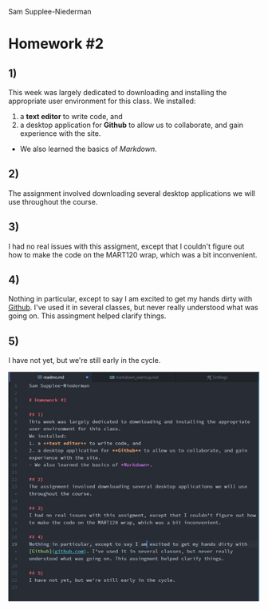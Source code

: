 Sam Supplee-Niederman

# Homework #2

## 1)
This week was largely dedicated to downloading and installing the appropriate user environment for this class.
We installed:
1. a **text editor** to write code, and
2. a desktop application for **Github** to allow us to collaborate, and gain experience with the site.
- We also learned the basics of *Markdown*.

## 2)
The assignment involved downloading several desktop applications we will use throughout the course.

## 3)
I had no real issues with this assigment, except that I couldn't figure out how to make the code on the MART120 wrap, which was a bit inconvenient.

## 4)
Nothing in particular, except to say I am excited to get my hands dirty with [Github](github.com). I've used it in several classes, but never really understood what was going on. This assingment helped clarify things.

## 5)
I have not yet, but we're still early in the cycle.

![Image of my editor](hm-2_markdown.jpg)
